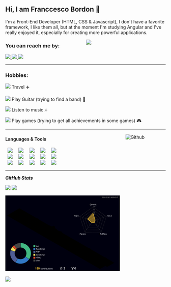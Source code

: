<h2 align="left">
  Hi, I am Franccesco Bordon 🫡
</h1>

<p align="left">
  I'm a Front-End Developer (HTML, CSS & Javascript), I don't have a favorite framework, I like them all, but at the moment I'm studying Angular and I've really enjoyed it, especially for creating more powerful applications.
</p>

<img src="https://tenor.com/view/dk-gif-12299542365162384910.gif" min-width="250px" max-width="250px" width="250px" align="right">

<div>
  <h3>You can reach me by: </h3>
  <a href="https://www.linkedin.com/in/franccesco-bordon" target="_blank">
    <img src="https://img.icons8.com/dusk/40/000000/linkedin.png"/>
  </a>
  <a href="mailto:franccesco_@hotmail.com" target="_blank">
    <img src="https://img.icons8.com/dusk/40/000000/ms-outlook.png"/>
    
  </a>
  <a href="https://wa.me/5547999693071" target="_blank">
    <img src="https://img.icons8.com/dusk/40/000000/whatsapp.png"/>
  </a>
</div>

<hr />

<div>
  <h3>Hobbies:</h3>
  <p>
    <img src="https://img.icons8.com/dusk/40/000000/waze.png" />
    <span>Travel ✈️</span>
  </p>
  <p>
    <img src="https://img.icons8.com/dusk/40/000000/garageband.png"/>
    <span>Play Guitar (trying to find a band) 🎸</span>
  </p>
  <p>
    <img src="https://img.icons8.com/dusk/40/000000/spotify.png"/>
    <span>Listen to music 🎶</span>
  </p>
  <p>
    <img src="https://img.icons8.com/dusk/40/000000/steam.png"/> 
    <span>Play games (trying to get all achievements in some games) 🎮</span>
  </p>
</div>

<hr />

<img width="25%" align="right" alt="Github" src="https://tenor.com/view/our-office-meeting-confused-confused-monkey-lost-dont-know-where-to-start-gif-14050021.gif" />

<div>
  <h4>Languages & Tools</h4>
  <p align="left">
    <code> <img height="10%" src="https://www.vectorlogo.zone/logos/w3_html5/w3_html5-icon.svg"> </code>
    <code> <img height="10%" src="https://www.vectorlogo.zone/logos/w3_css/w3_css-icon~old.svg"> </code>
    <code> <img height="10%" src="https://www.vectorlogo.zone/logos/javascript/javascript-icon.svg"> </code>
    <code> <img height="10%" src="https://www.vectorlogo.zone/logos/typescriptlang/typescriptlang-icon.svg"> </code>
    <code> <img height="10%" src="https://www.vectorlogo.zone/logos/sass-lang/sass-lang-icon.svg"> </code>
    <br />
    <code> <img height="10%" src="https://www.vectorlogo.zone/logos/python/python-icon.svg"> </code>
    <code> <img height="10%" src="https://www.vectorlogo.zone/logos/php/php-icon.svg"> </code>
    <code> <img height="10%" src="https://www.vectorlogo.zone/logos/laravel/laravel-icon.svg"> </code>
    <code> <img height="10%" src="https://www.vectorlogo.zone/logos/angular/angular-icon.svg"> </code>
    <code> <img height="10%" src="https://www.vectorlogo.zone/logos/tailwindcss/tailwindcss-icon.svg"> </code>
    <br />
    <code> <img height="10%" src="https://www.vectorlogo.zone/logos/git-scm/git-scm-icon.svg"> </code>
    <code> <img height="10%" src="https://www.vectorlogo.zone/logos/docker/docker-icon.svg"> </code>
    <code> <img height="10%" src="https://www.vectorlogo.zone/logos/figma/figma-icon.svg"> </code>
    <code> <img height="10%" src="https://www.vectorlogo.zone/logos/postgresql/postgresql-icon.svg"> </code>
    <code> <img height="10%" src="https://www.vectorlogo.zone/logos/linux/linux-icon.svg"> </code>
  </p>
</div>

<hr />

<div>
  <p>
    <i><b>GitHub Stats</b></i>
  </p>
   
   <p>
     <img src="https://github-readme-stats.vercel.app/api/top-langs/?username=Tiesco789&layout=compact&theme=chartreuse-dark"/>
     <img src="https://github-readme-streak-stats.herokuapp.com/?user=Tiesco789&theme=chartreuse-dark&count_private=true&show_icons=true&title_color=6e40c9&icon_color=6e40c9&line_height=10" height ="165"/>
  </p>

  <p>
    <img src="./profile-3d-contrib/profile-night-rainbow.svg" width="360" />
  </p>
   
  <p>
    <img src="https://github-profile-trophy.vercel.app/?username=Tiesco789&row=1&theme=dracula"/>
  </p>
</div>
